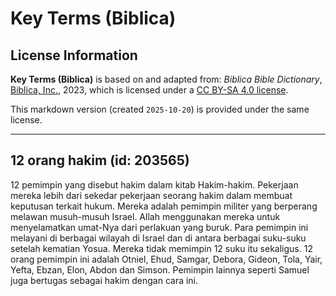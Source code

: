 # Key Terms (Biblica)

## License Information

**Key Terms (Biblica)** is based on and adapted from: _Biblica Bible Dictionary_, [Biblica, Inc.](https://www.biblica.com/), 2023, which is licensed under a [CC BY-SA 4.0 license](https://creativecommons.org/licenses/by-sa/4.0/legalcode.en).

This markdown version (created `2025-10-20`) is provided under the same license.



--------------------------------

## 12 orang hakim (id: 203565)

12 pemimpin yang disebut hakim dalam kitab Hakim\-hakim. Pekerjaan mereka lebih dari sekedar pekerjaan seorang hakim dalam membuat keputusan terkait hukum. Mereka adalah pemimpin militer yang berperang melawan musuh\-musuh Israel. Allah menggunakan mereka untuk menyelamatkan umat\-Nya dari perlakuan yang buruk. Para pemimpin ini melayani di berbagai wilayah di Israel dan di antara berbagai suku\-suku setelah kematian Yosua. Mereka tidak memimpin 12 suku itu sekaligus. 12 orang pemimpin ini adalah Otniel, Ehud, Samgar, Debora, Gideon, Tola, Yair, Yefta, Ebzan, Elon, Abdon dan Simson. Pemimpin lainnya seperti Samuel juga bertugas sebagai hakim dengan cara ini.


